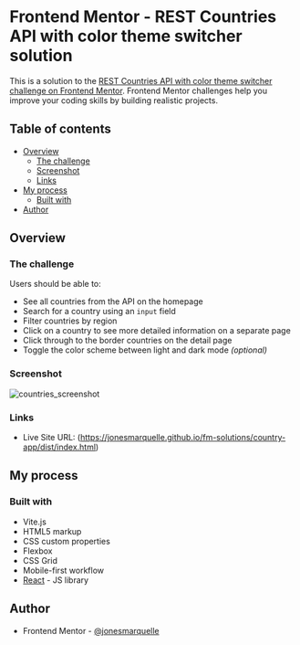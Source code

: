 # Frontend Mentor - REST Countries API with color theme switcher solution

This is a solution to the [REST Countries API with color theme switcher challenge on Frontend Mentor](https://www.frontendmentor.io/challenges/rest-countries-api-with-color-theme-switcher-5cacc469fec04111f7b848ca). Frontend Mentor challenges help you improve your coding skills by building realistic projects. 

## Table of contents

- [Overview](#overview)
  - [The challenge](#the-challenge)
  - [Screenshot](#screenshot)
  - [Links](#links)
- [My process](#my-process)
  - [Built with](#built-with)
- [Author](#author)

## Overview

### The challenge

Users should be able to:

- See all countries from the API on the homepage
- Search for a country using an `input` field
- Filter countries by region
- Click on a country to see more detailed information on a separate page
- Click through to the border countries on the detail page
- Toggle the color scheme between light and dark mode *(optional)*

### Screenshot

![countries_screenshot](https://github.com/jonesmarquelle/fm-solutions/assets/30931839/31887d1c-92d7-4ed1-b231-d34c7ab24cc8)

### Links

- Live Site URL: (https://jonesmarquelle.github.io/fm-solutions/country-app/dist/index.html)

## My process

### Built with

- Vite.js
- HTML5 markup
- CSS custom properties
- Flexbox
- CSS Grid
- Mobile-first workflow
- [React](https://reactjs.org/) - JS library

## Author

- Frontend Mentor - [@jonesmarquelle](https://www.frontendmentor.io/profile/jonesmarquelle)
